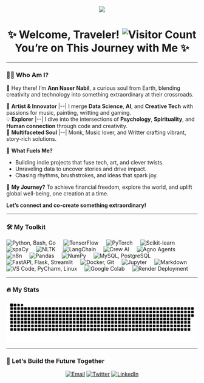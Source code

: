 <div align="center">
  <img height="500" src="https://c4.wallpaperflare.com/wallpaper/220/987/639/ubuntu-linux-terminal-hacker-wallpaper-preview.jpg" />
</div>


<h1 align="center">✨ Welcome, Traveler! <img src="https://komarev.com/ghpvc/?username=AnnNaserNabil&style=flat-square&label=🌟&color=blue" alt="Visitor Count" /> You’re on This Journey with Me ✨</h1>

---

<h3 align="left">👨‍💻 Who Am I?</h3>

👋 Hey there! I’m **Ann Naser Nabil**, a curious soul from Earth, blending creativity and technology into something extraordinary at their crossroads.


🎨 **Artist & Innovator** |--| I merge **Data Science**, **AI**, and **Creative Tech** with passions for music, painting, writting and gaming.  
💡 **Explorer** |--| I dive into the intersections of **Psychology**, **Spirituality**, and **Human connection** through code and creativity.  
🥋 **Multifaceted Soul** |--| Monk, Music lover, and Writter crafting vibrant, story-rich solutions.  

🌟 **What Fuels Me?**  
- Building indie projects that fuse tech, art, and clever twists.  
- Unraveling data to uncover stories and drive impact.  
- Chasing rhythms, brushstrokes, and ideas that spark joy.  

🚀 **My Journey?** To achieve financial freedom, explore the world, and uplift global well-being, one creation at a time.

**Let’s connect and co-create something extraordinary!**

---

### 🛠 My Toolkit

<div align="left">

<!-- Programming & Scripting -->
<img src="https://skillicons.dev/icons?i=python,bash,go" height="40" title="Python, Bash, Go" />
<img width="12" />

<!-- AI/ML Frameworks -->
<img src="https://img.shields.io/badge/TensorFlow-FF6F00?logo=tensorflow&logoColor=black&style=for-the-badge" height="40" title="TensorFlow" />
<img width="12" />
<img src="https://img.shields.io/badge/PyTorch-EE4C2C?logo=pytorch&logoColor=white&style=for-the-badge" height="40" title="PyTorch" />
<img width="12" />
<img src="https://skillicons.dev/icons?i=scikit-learn" height="40" title="Scikit-learn" />
<img width="12" />

<!-- NLP -->
<img src="https://img.shields.io/badge/spaCy-09A3D5?logo=spacy&logoColor=white&style=for-the-badge" height="40" title="spaCy" />
<img width="12" />
<img src="https://img.shields.io/badge/NLTK-4B8BBE?style=for-the-badge" height="40" title="NLTK" />
<img width="12" />

<!-- LLM Ecosystem -->
<img src="https://img.shields.io/badge/LangChain-000000?logo=langchain&logoColor=white&style=for-the-badge" height="40" title="LangChain" />
<img width="12" />
<img src="https://img.shields.io/badge/Crew%20AI-9146FF?style=for-the-badge&logoColor=white" height="40" title="Crew AI" />
<img width="12" />
<img src="https://img.shields.io/badge/Agno%20Agents-1F1F1F?style=for-the-badge&logoColor=white" height="40" title="Agno Agents" />
<img width="12" />

<!-- Automation & Workflow -->
<img src="https://img.shields.io/badge/n8n-EF2D5E?logo=n8n&logoColor=white&style=for-the-badge" height="40" title="n8n" />
<img width="12" />

<!-- Data Tools -->
<img src="https://img.shields.io/badge/pandas-150458?logo=pandas&logoColor=white&style=for-the-badge" height="40" title="Pandas" />
<img width="12" />
<img src="https://img.shields.io/badge/NumPy-013243?logo=numpy&logoColor=white&style=for-the-badge" height="40" title="NumPy" />
<img width="12" />
<img src="https://skillicons.dev/icons?i=mysql,postgres" height="40" title="MySQL, PostgreSQL" />
<img width="12" />

<!-- Backend & APIs -->
<img src="https://skillicons.dev/icons?i=fastapi,flask,streamlit" height="40" title="FastAPI, Flask, Streamlit" />
<img width="12" />
<img src="https://skillicons.dev/icons?i=docker,git" height="40" title="Docker, Git" />
<img width="12" />

<!-- Visualization -->
<img src="https://skillicons.dev/icons?i=jupyter" height="40" title="Jupyter" />
<img width="12" />
<img src="https://skillicons.dev/icons?i=markdown" height="40" title="Markdown" />
<img width="12" />

<!-- IDEs and OS -->
<img src="https://skillicons.dev/icons?i=vscode,pycharm,linux" height="40" title="VS Code, PyCharm, Linux" />
<img width="12" />
<img src="https://skillicons.dev/icons?i=colab" height="40" title="Google Colab" />
<img width="12" />
<img src="https://img.shields.io/badge/Render-00979D?style=for-the-badge&logo=render&logoColor=white" height="40" title="Render Deployment" />
<img width="12" />


</div>

---

<h3 align="left">🔥 My Stats</h3>

![](https://raw.githubusercontent.com/CompetitiveLin/Snake-in-Contribution-Grid/output/github-contribution-grid-snake.svg)

---

<h3 align="left">🌌 Let’s Build the Future Together</h3>

<div align="center">
  <a href="mailto:ann.n.nabil@example.com"><img src="https://img.shields.io/badge/Email-Me-blue?style=for-the-badge" alt="Email" /></a>
  <a href="https://twitter.com/ann_naser"><img src="https://img.shields.io/badge/Twitter-Follow-1DA1F2?style=for-the-badge&logo=twitter" alt="Twitter" /></a>
  <a href="https://linkedin.com/in/ann-naser-nabil"><img src="https://img.shields.io/badge/LinkedIn-Connect-0077B5?style=for-the-badge&logo=linkedin" alt="LinkedIn" /></a>
</div>
